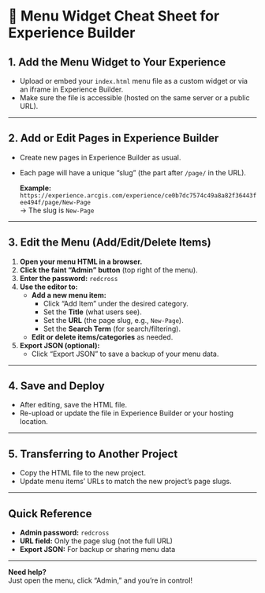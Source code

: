 # 🚦 Menu Widget Cheat Sheet for Experience Builder

## 1. Add the Menu Widget to Your Experience
- Upload or embed your `index.html` menu file as a custom widget or via an iframe in Experience Builder.
- Make sure the file is accessible (hosted on the same server or a public URL).

---

## 2. Add or Edit Pages in Experience Builder
- Create new pages in Experience Builder as usual.
- Each page will have a unique “slug” (the part after `/page/` in the URL).

  **Example:**  
  `https://experience.arcgis.com/experience/ce0b7dc7574c49a8a82f36443fee494f/page/New-Page`  
  → The slug is `New-Page`

---

## 3. Edit the Menu (Add/Edit/Delete Items)
1. **Open your menu HTML in a browser.**
2. **Click the faint “Admin” button** (top right of the menu).
3. **Enter the password:** `redcross`
4. **Use the editor to:**
   - **Add a new menu item:**  
     - Click “Add Item” under the desired category.
     - Set the **Title** (what users see).
     - Set the **URL** (the page slug, e.g., `New-Page`).
     - Set the **Search Term** (for search/filtering).
   - **Edit or delete items/categories** as needed.
5. **Export JSON (optional):**  
   - Click “Export JSON” to save a backup of your menu data.

---

## 4. Save and Deploy
- After editing, save the HTML file.
- Re-upload or update the file in Experience Builder or your hosting location.

---

## 5. Transferring to Another Project
- Copy the HTML file to the new project.
- Update menu items’ URLs to match the new project’s page slugs.

---

## Quick Reference
- **Admin password:** `redcross`
- **URL field:** Only the page slug (not the full URL)
- **Export JSON:** For backup or sharing menu data

---

**Need help?**  
Just open the menu, click “Admin,” and you’re in control! 